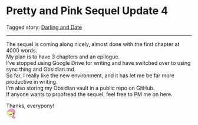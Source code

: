 # Pretty and Pink Sequel Update 4

Tagged story: [Darling and Date](https://www.fimfiction.net/story/539654/darling-and-date)

***

The sequel is coming along nicely, almost done with the first chapter at 4000 words.  
My plan is to have 3 chapters and an epilogue.  
I've stopped using Google Drive for writing and have switched over to using sync thing and Obsidian.md.  
So far, I really like the new environment, and it has let me be far more productive in writing.  
I'm also storing my Obsidian vault in a public repo on GitHub.  
If anyone wants to proofread the sequel, feel free to PM me on here.

Thanks, everypony!  
![:yay:](../../../ponies/emotes/yay.png)
